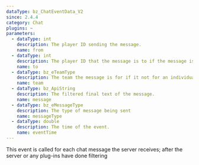 ```yaml
---
dataType: bz_ChatEventData_V2
since: 2.4.4
category: Chat
plugins: ~
parameters:
  - dataType: int
    description: The player ID sending the message.
    name: from
  - dataType: int
    description: The player ID that the message is to if the message is to an individual, or a broadcast. If the message is a broadcast the id will be BZ_ALLUSERS.
    name: to
  - dataType: bz_eTeamType
    description: The team the message is for if it not for an individual or a broadcast. If it is not a team message the team will be eNoTeam.
    name: team
  - dataType: bz_ApiString
    description: The filtered final text of the message.
    name: message
  - dataType: bz_eMessageType
    description: The type of message being sent
    name: messageType
  - dataType: double
    description: The time of the event.
    name: eventTime
---
```


This event is called for each chat message the server receives; after the server or any plug-ins have done filtering
